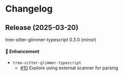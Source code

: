 # Changelog

## Release (2025-03-20)

tree-sitter-glimmer-typescript 0.3.0 (minor)

#### :rocket: Enhancement
* `tree-sitter-glimmer-typescript`
  * [#10](https://github.com/NullVoxPopuli/tree-sitter-glimmer-typescript/pull/10) Explore using external scanner for parsing <template> content ([@mogstad](https://github.com/mogstad))

#### Committers: 1
- Bjarne Mogstad ([@mogstad](https://github.com/mogstad))

## Release (2025-03-17)

tree-sitter-glimmer-typescript 0.2.0 (minor)

#### :rocket: Enhancement
* `tree-sitter-glimmer-typescript`
  * [#8](https://github.com/NullVoxPopuli/tree-sitter-glimmer-typescript/pull/8) Expose template content as `raw_text` ([@mogstad](https://github.com/mogstad))

#### Committers: 1
- Bjarne Mogstad ([@mogstad](https://github.com/mogstad))

## Release (2024-10-15)

tree-sitter-glimmer-typescript 0.1.0 (minor)

#### :rocket: Enhancement
* `tree-sitter-glimmer-typescript`
  * [#7](https://github.com/NullVoxPopuli/tree-sitter-glimmer-typescript/pull/7) update deps, regenerate, & migrate to tree-sitter.json ([@amaanq](https://github.com/amaanq))

#### Committers: 1
- Amaan Qureshi ([@amaanq](https://github.com/amaanq))
